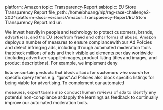 platform: Amazon
topic: Transparency-Report
subtopic: EU Store Transparency Report
file_path: /home/bhuang/nlp/rag-race-challenge2-2024/platform-docs-versions/Amazon_Transparency-Report/EU Store Transparency Report.md
url: <EMPTY>

We invest heavily in people and technology to protect customers, brands, advertisers, and the EU storefrom fraud and other forms of abuse. Amazon deploys a number of measures to ensure compliancewith our Ad Policies and detect infringing ads, including through automated moderation tools thatcheck millions of ads and their visible ad elements per day worldwide (including advertiser-suppliedimages, product listing titles and images, and product descriptions). For example, we implement deny

lists on certain products that block all ads for customers who search for specific query terms e.g. “guns”.Ad Policies also block specific listings for being viable for advertising. To complement our automated

measures, expert teams also conduct human reviews of ads to identify any potential non-compliance andapply the learnings as feedback to continually improve our automated moderation tools.